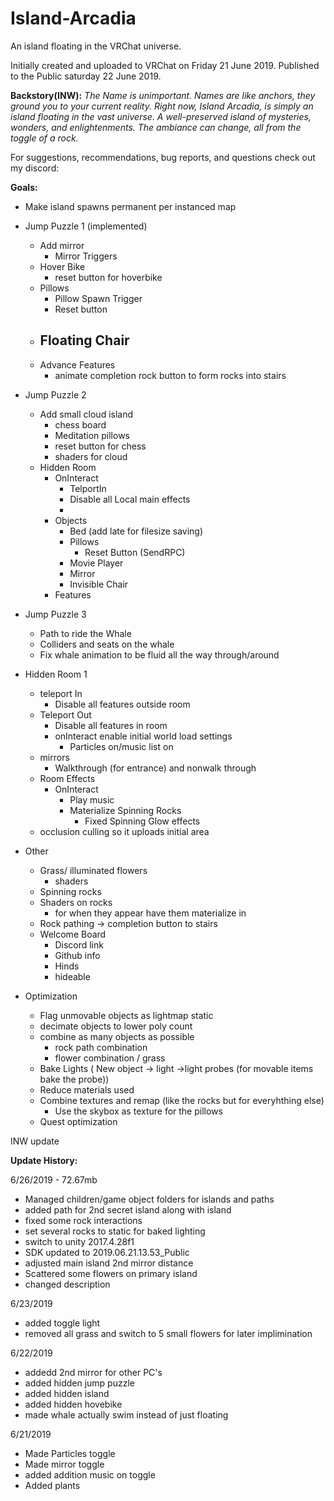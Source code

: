 # Island-Arcadia
An island floating in the VRChat universe.

Initially created and uploaded to VRChat on Friday 21 June 2019. 
Published to the Public saturday 22 June 2019.

<b>Backstory(INW):</b>
<i>The Name is unimportant. Names are like anchors, they ground you to your current reality.  Right now, Island Arcadia, is simply an island floating in the vast universe.  A well-preserved island of mysteries, wonders, and enlightenments.  The ambiance can change, all from the toggle of a rock.  </i>

For suggestions, recommendations, bug reports, and questions check out my discord: 


<b>Goals:</b> 

  - Make island spawns permanent per instanced map

  - Jump Puzzle 1 (implemented)
    - Add mirror
      - Mirror Triggers
    - Hover Bike
      - reset button for hoverbike
    - Pillows
      - Pillow Spawn Trigger
      - Reset button
    - Floating Chair
      - 
    - Advance Features
      - animate completion rock button to form rocks into stairs
 
    
  - Jump Puzzle 2
    - Add small cloud island
        - chess board
        - Meditation pillows 
        - reset button for chess 
        - shaders for cloud 
    - Hidden Room
       - OnInteract
          - TelportIn
          - Disable all Local main effects
          - 
       - Objects
          - Bed (add late for filesize saving)
          - Pillows
              - Reset Button (SendRPC)
          - Movie Player
          - Mirror
          - Invisible Chair
       - Features

    
    
  - Jump Puzzle 3
    - Path to ride the Whale
    - Colliders and seats on the whale
    - Fix whale animation to be fluid all the way through/around


  - Hidden Room 1 
    - teleport In
        - Disable all features outside room
    - Teleport Out
        - Disable all features in room
        - onInteract enable initial world load settings
            - Particles on/music list on
    - mirrors
        - Walkthrough (for entrance) and nonwalk through
    - Room Effects
      - OnInteract
          - Play music
          - Materialize Spinning Rocks
            - Fixed Spinning Glow effects
    - occlusion culling so it uploads initial area 


  - Other
    - Grass/ illuminated flowers
        - shaders 
    - Spinning rocks
    - Shaders on rocks
       - for when they appear have them materialize in
    - Rock pathing -> completion button to stairs
    - Welcome Board
      - Discord link
      - Github info
      - Hinds
      - hideable
      
      
  - Optimization
    - Flag unmovable objects as lightmap static
    - decimate objects to lower poly count
    - combine as many objects as possible 
      - rock path combination
      - flower combination / grass
    - Bake Lights ( New object -> light ->light probes (for movable items bake the probe))
    - Reduce materials used
    - Combine textures and remap (like the rocks but for everyhthing else)
       - Use the skybox as texture for the pillows
    - Quest optimization

INW update

<B>Update History:</B>  

6/26/2019 - 72.67mb
  - Managed children/game object folders for islands and paths
  - added path for 2nd secret island along with island
  - fixed some rock interactions
  - set several rocks to static for baked lighting
  - switch to unity 2017.4.28f1
  - SDK updated to 2019.06.21.13.53_Public
  - adjusted main island 2nd mirror distance
  - Scattered some flowers on primary island
  - changed description
  
6/23/2019
  - added toggle light
  - removed all grass and switch to 5 small flowers for later implimination

6/22/2019
  - addedd 2nd mirror for other PC's
  - added hidden jump puzzle
  - added hidden island
  - added hidden hovebike
  - made whale actually swim instead of just floating
  
6/21/2019
  - Made Particles toggle
  - Made mirror toggle
  - added addition music on toggle
  - Added plants
